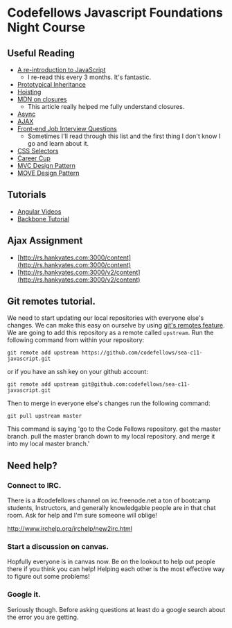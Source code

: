 # Codefellows Javascript Foundations Night Course

## Useful Reading

- [A re-introduction to JavaScript](https://developer.mozilla.org/en-US/docs/Web/JavaScript/A_re-introduction_to_JavaScript)
  - I re-read this every 3 months. It's fantastic.
- [Prototypical Inheritance](https://developer.mozilla.org/en-US/docs/Web/JavaScript/Guide/Inheritance_and_the_prototype_chain)
- [Hoisting](http://code.tutsplus.com/tutorials/javascript-hoisting-explained--net-15092)
- [MDN on closures](https://developer.mozilla.org/en-US/docs/Web/JavaScript/Guide/Closures)
  - This article really helped me fully understand closures.
- [Async](http://www.slideshare.net/clutchski/writing-asynchronous-javascript-101)
- [AJAX](https://developer.mozilla.org/en-US/docs/AJAX/Getting_Started)
- [Front-end Job Interview Questions](https://github.com/darcyclarke/Front-end-Developer-Interview-Questions)
  - Sometimes I'll read through this list and the first thing I don't know I go and learn about it.
- [CSS Selectors](https://developer.mozilla.org/en-US/docs/Web/Guide/CSS/Getting_started/Selectors)
- [Career Cup](http://www.careercup.com/page?pid=amazon-interview-questions&sort=comments)
- [MVC Design Pattern](http://blog.codinghorror.com/understanding-model-view-controller/)
- [MOVE Design Pattern](http://cirw.in/blog/time-to-move-on)
 
## Tutorials
- [Angular Videos](https://egghead.io/)
- [Backbone Tutorial](http://adrianmejia.com/blog/2012/09/11/backbone-dot-js-for-absolute-beginners-getting-started)

## Ajax Assignment
- [http://rs.hankyates.com:3000/content](http://rs.hankyates.com:3000/content)
- [http://rs.hankyates.com:3000/v2/content](http://rs.hankyates.com:3000/v2/content)

## Git remotes tutorial.

We need to start updating our local repositories with everyone else's changes. We can make this easy on ourselve by using [git's remotes feature](http://git-scm.com/book/en/Git-Basics-Working-with-Remotes). We are going to add this repository as a remote called `upstream`. Run the following command from within your repository:

`git remote add upstream https://github.com/codefellows/sea-c11-javascript.git`

or if you have an ssh key on your github account:

`git remote add upstream git@github.com:codefellows/sea-c11-javascript.git`

Then to merge in everyone else's changes run the following command:

`git pull upstream master`

This command is saying 'go to the Code Fellows repository. get the master branch. pull the master branch down to my local repository. and merge it into my local master branch.'

## Need help?

### Connect to IRC.
There is a #codefellows channel on irc.freenode.net a ton of bootcamp students, Instructors, and generally knowledgable people are in that chat room. Ask for help and I'm sure someone will oblige! 

http://www.irchelp.org/irchelp/new2irc.html

### Start a discussion on canvas.
Hopfully everyone is in canvas now. Be on the lookout to help out people there if you think you can help! Helping each other is the most effective way to figure out some problems!

### Google it.
Seriously though. Before asking questions at least do a google search about the error you are getting.
